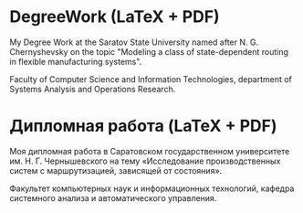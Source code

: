 DegreeWork (LaTeX + PDF)
==========

My Degree Work at the Saratov State University named after N. G. Chernyshevsky on the topic "Modeling a class of state-dependent routing in flexible manufacturing systems".

Faculty of Computer Science and Information Technologies, department of Systems Analysis and Operations Research.

Дипломная работа (LaTeX + PDF)
==========

Моя дипломная работа в Саратовском государственном университете им. Н. Г. Чернышевского на тему «Исследование производственных систем с маршрутизацией, зависящей от состояния».

Факультет компьютерных наук и информационных технологий, кафедра системного анализа и автоматического управления.

